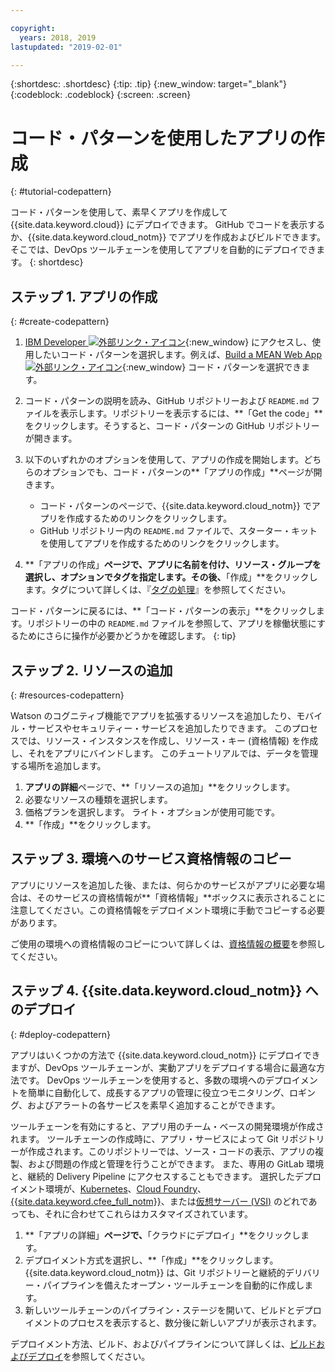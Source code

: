 ```yaml
---

copyright:
  years: 2018, 2019
lastupdated: "2019-02-01"

---
```


{:shortdesc: .shortdesc}
{:tip: .tip}
{:new_window: target="_blank"}
{:codeblock: .codeblock}
{:screen: .screen}

# コード・パターンを使用したアプリの作成
{: #tutorial-codepattern}

コード・パターンを使用して、素早くアプリを作成して {{site.data.keyword.cloud}} にデプロイできます。 GitHub でコードを表示するか、{{site.data.keyword.cloud_notm}} でアプリを作成およびビルドできます。そこでは、DevOps ツールチェーンを使用してアプリを自動的にデプロイできます。
{: shortdesc}

## ステップ 1. アプリの作成
{: #create-codepattern}

1. [IBM Developer ![外部リンク・アイコン](../../icons/launch-glyph.svg "外部リンク・アイコン")](https://developer.ibm.com/patterns/){:new_window} にアクセスし、使用したいコード・パターンを選択します。例えば、[Build a MEAN Web App ![外部リンク・アイコン](../../icons/launch-glyph.svg "外部リンク・アイコン")](https://developer.ibm.com/patterns/build-a-mean-web-app/){:new_window} コード・パターンを選択できます。

2. コード・パターンの説明を読み、GitHub リポジトリーおよび `README.md` ファイルを表示します。リポジトリーを表示するには、**「Get the code」**をクリックします。そうすると、コード・パターンの GitHub リポジトリーが開きます。

3. 以下のいずれかのオプションを使用して、アプリの作成を開始します。どちらのオプションでも、コード・パターンの**「アプリの作成」**ページが開きます。
    * コード・パターンのページで、{{site.data.keyword.cloud_notm}} でアプリを作成するためのリンクをクリックします。 
    * GitHub リポジトリー内の `README.md` ファイルで、スターター・キットを使用してアプリを作成するためのリンクをクリックします。 

4. **「アプリの作成」**ページで、アプリに名前を付け、リソース・グループを選択し、オプションでタグを指定します。その後、**「作成」**をクリックします。タグについて詳しくは、『[タグの処理](/docs/resources/tagging_resources.html#tag)』を参照してください。

  コード・パターンに戻るには、**「コード・パターンの表示」**をクリックします。リポジトリーの中の `README.md` ファイルを参照して、アプリを稼働状態にするためにさらに操作が必要かどうかを確認します。
  {: tip}

## ステップ 2. リソースの追加
{: #resources-codepattern}

Watson のコグニティブ機能でアプリを拡張するリソースを追加したり、モバイル・サービスやセキュリティー・サービスを追加したりできます。 このプロセスでは、リソース・インスタンスを作成し、リソース・キー (資格情報) を作成し、それをアプリにバインドします。 このチュートリアルでは、データを管理する場所を追加します。

1. **アプリの詳細**ページで、**「リソースの追加」**をクリックします。
2. 必要なリソースの種類を選択します。 
3. 価格プランを選択します。 ライト・オプションが使用可能です。
4. **「作成」**をクリックします。

## ステップ 3. 環境へのサービス資格情報のコピー

アプリにリソースを追加した後、または、何らかのサービスがアプリに必要な場合は、そのサービスの資格情報が**「資格情報」**ボックスに表示されることに注意してください。この資格情報をデプロイメント環境に手動でコピーする必要があります。

ご使用の環境への資格情報のコピーについて詳しくは、[資格情報の概要](/docs/apps/creds_overview.html#credentials_overview)を参照してください。

## ステップ 4. {{site.data.keyword.cloud_notm}} へのデプロイ
{: #deploy-codepattern}

アプリはいくつかの方法で {{site.data.keyword.cloud_notm}} にデプロイできますが、DevOps ツールチェーンが、実動アプリをデプロイする場合に最適な方法です。 DevOps ツールチェーンを使用すると、多数の環境へのデプロイメントを簡単に自動化して、成長するアプリの管理に役立つモニタリング、ロギング、およびアラートの各サービスを素早く追加することができます。

ツールチェーンを有効にすると、アプリ用のチーム・ベースの開発環境が作成されます。 ツールチェーンの作成時に、アプリ・サービスによって Git リポジトリーが作成されます。このリポジトリーでは、ソース・コードの表示、アプリの複製、および問題の作成と管理を行うことができます。 また、専用の GitLab 環境と、継続的 Delivery Pipeline にアクセスすることもできます。 選択したデプロイメント環境が、[Kubernetes](/docs/containers/container_index.html#container_index)、[Cloud Foundry](/docs/cloud-foundry-public/about-cf.html#about-cf)、[{{site.data.keyword.cfee_full_notm}}](/docs/cloud-foundry/index.html#about)、または[仮想サーバー (VSI)](/docs/vsi/vsi_index.html) のどれであっても、それに合わせてこれらはカスタマイズされています。

1. **「アプリの詳細」**ページで、**「クラウドにデプロイ」**をクリックします。
2. デプロイメント方式を選択し、**「作成」**をクリックします。 {{site.data.keyword.cloud_notm}} は、Git リポジトリーと継続的デリバリー・パイプラインを備えたオープン・ツールチェーンを自動的に作成します。
3. 新しいツールチェーンのパイプライン・ステージを開いて、ビルドとデプロイメントのプロセスを表示すると、数分後に新しいアプリが表示されます。

デプロイメント方法、ビルド、およびパイプラインについて詳しくは、[ビルドおよびデプロイ](/docs/services/ContinuousDelivery/pipeline_build_deploy.html#deliverypipeline_build_deploy)を参照してください。
